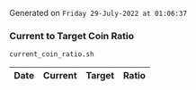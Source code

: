 Generated on `Friday 29-July-2022 at 01:06:37`

### Current to Target Coin Ratio
`current_coin_ratio.sh`

Date|Current|Target|Ratio
---|---|---|---
